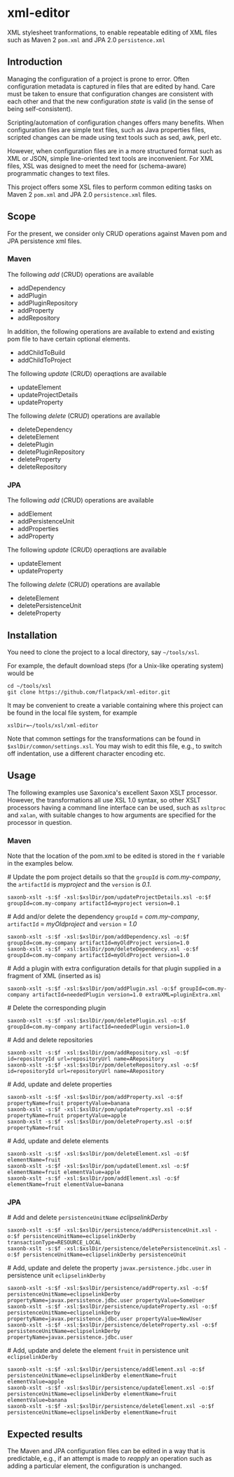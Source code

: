 xml-editor
==========

XML stylesheet tranformations, to enable repeatable editing of XML files such as Maven 2 `pom.xml` and JPA 2.0 `persistence.xml`

## Introduction

Managing the configuration of a project is prone to error. Often configuration metadata is captured in files that are edited by hand. Care must be taken to ensure that configuration changes are consistent with each other and that the new configuration *state* is valid (in the sense of being self-consistent).

Scripting/automation of configuration changes offers many benefits. When configuration files are simple text files, such as Java properties files, scripted changes can be made using text tools such as sed, awk, perl etc.

However, when configuration files are in a more structured format such as XML or JSON, simple line-oriented text tools are inconvenient. For XML files, XSL was designed to meet the need for (schema-aware) programmatic changes to text files.

This project offers some XSL files to perform common editing tasks on Maven 2 `pom.xml` and JPA 2.0 `persistence.xml` files.

## Scope

For the present, we consider only CRUD operations against Maven pom and JPA persistence xml files.

### Maven

The following *add* (*C*RUD) operations are available

* addDependency
* addPlugin
* addPluginRepository
* addProperty
* addRepository

In addition, the following operations are available to extend and existing pom file to have certain optional elements.

* addChildToBuild
* addChildToProject

The following *update* (CR*U*D) operaqtions are available

* updateElement
* updateProjectDetails
* updateProperty

The following *delete* (CRU*D*) operations are available

* deleteDependency
* deleteElement
* deletePlugin
* deletePluginRepository
* deleteProperty
* deleteRepository

### JPA

The following *add* (*C*RUD) operations are available

* addElement
* addPersistenceUnit
* addProperties
* addProperty

The following *update* (CR*U*D) operaqtions are available

* updateElement
* updateProperty

The following *delete* (CRU*D*) operations are available

* deleteElement
* deletePersistenceUnit
* deleteProperty

## Installation

You need to clone the project to a local directory, say `~/tools/xsl`.

For example, the default download steps (for a Unix-like operating system) would be

	cd ~/tools/xsl
	git clone https://github.com/flatpack/xml-editor.git

It may be convenient to create a variable containing where this project can be found in the local file system, for example

	xslDir=~/tools/xsl/xml-editor

Note that common settings for the transformations can be found in `$xslDir/common/settings.xsl`. You may wish to edit this file, e.g., to switch off indentation, use a different character encoding etc.

## Usage

The following examples use Saxonica's excellent Saxon XSLT processor. However, the transformations all use XSL 1.0 syntax, so other XSLT processors having a command line interface can be used, such as `xsltproc` and `xalan`, with suitable changes to how arguments are specified for the processor in question.

### Maven

Note that the location of the pom.xml to be edited is stored in the `f` variable in the examples below.

\# Update the pom project details so that the `groupId` is *com.my-company*, the `artifactId` is *myproject* and the `version` is *0.1*.

	saxonb-xslt -s:$f -xsl:$xslDir/pom/updateProjectDetails.xsl -o:$f groupId=com.my-company artifactId=myproject version=0.1

\# Add and/or delete the dependency `groupId` = *com.my-company*, `artifactId` = *myOldproject* and `version` = *1.0*

	saxonb-xslt -s:$f -xsl:$xslDir/pom/addDependency.xsl -o:$f groupId=com.my-company artifactId=myOldProject version=1.0
	saxonb-xslt -s:$f -xsl:$xslDir/pom/deleteDependency.xsl -o:$f groupId=com.my-company artifactId=myOldProject version=1.0

\# Add a plugin with extra configuration details for that plugin supplied in a fragment of XML (inserted as is)

	saxonb-xslt -s:$f -xsl:$xslDir/pom/addPlugin.xsl -o:$f groupId=com.my-company artifactId=neededPlugin version=1.0 extraXML=pluginExtra.xml

\# Delete the corresponding plugin

	saxonb-xslt -s:$f -xsl:$xslDir/pom/deletePlugin.xsl -o:$f groupId=com.my-company artifactId=neededPlugin version=1.0

\# Add and delete repositories

	saxonb-xslt -s:$f -xsl:$xslDir/pom/addRepository.xsl -o:$f id=repositoryId url=repositoryUrl name=ARepository
	saxonb-xslt -s:$f -xsl:$xslDir/pom/deleteRepository.xsl -o:$f id=repositoryId url=repositoryUrl name=ARepository

\# Add, update and delete properties

	saxonb-xslt -s:$f -xsl:$xslDir/pom/addProperty.xsl -o:$f propertyName=fruit propertyValue=banana
	saxonb-xslt -s:$f -xsl:$xslDir/pom/updateProperty.xsl -o:$f propertyName=fruit propertyValue=apple
	saxonb-xslt -s:$f -xsl:$xslDir/pom/deleteProperty.xsl -o:$f propertyName=fruit

\# Add, update and delete elements

	saxonb-xslt -s:$f -xsl:$xslDir/pom/deleteElement.xsl -o:$f elementName=fruit
	saxonb-xslt -s:$f -xsl:$xslDir/pom/updateElement.xsl -o:$f elementName=fruit elementValue=apple
	saxonb-xslt -s:$f -xsl:$xslDir/pom/addElement.xsl -o:$f elementName=fruit elementValue=banana

### JPA

\# Add and delete `persistenceUnitName` *eclipselinkDerby*

	saxonb-xslt -s:$f -xsl:$xslDir/persistence/addPersistenceUnit.xsl -o:$f persistenceUnitName=eclipselinkDerby transactionType=RESOURCE_LOCAL
	saxonb-xslt -s:$f -xsl:$xslDir/persistence/deletePersistenceUnit.xsl -o:$f persistenceUnitName=eclipselinkDerby persistenceUnit

\# Add, update and delete the property `javax.persistence.jdbc.user` in persistence unit `eclipselinkDerby`

	saxonb-xslt -s:$f -xsl:$xslDir/persistence/addProperty.xsl -o:$f persistenceUnitName=eclipselinkDerby propertyName=javax.persistence.jdbc.user propertyValue=SomeUser
	saxonb-xslt -s:$f -xsl:$xslDir/persistence/updateProperty.xsl -o:$f persistenceUnitName=eclipselinkDerby propertyName=javax.persistence.jdbc.user propertyValue=NewUser
	saxonb-xslt -s:$f -xsl:$xslDir/persistence/deleteProperty.xsl -o:$f persistenceUnitName=eclipselinkDerby propertyName=javax.persistence.jdbc.user

\# Add, update and delete the element `fruit` in persistence unit `eclipselinkDerby`

	saxonb-xslt -s:$f -xsl:$xslDir/persistence/addElement.xsl -o:$f persistenceUnitName=eclipselinkDerby elementName=fruit elementValue=apple
	saxonb-xslt -s:$f -xsl:$xslDir/persistence/updateElement.xsl -o:$f persistenceUnitName=eclipselinkDerby elementName=fruit elementValue=banana
	saxonb-xslt -s:$f -xsl:$xslDir/persistence/deleteElement.xsl -o:$f persistenceUnitName=eclipselinkDerby elementName=fruit

## Expected results

The Maven and JPA configuration files can be edited in a way that is predictable, e.g., if an attempt is made to *reapply* an operation such as adding a particular element, the configuration is unchanged.
